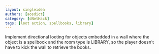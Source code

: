 ```yaml
---
layout: singleidea
authors: [aosdict]
category: [dNetHack]
tags: [loot action, spellbooks, library]
---
```

Implement directional looting for objects embedded in a wall where the object is a spellbook and the room type is LIBRARY, so the player doesn't have to kick the wall to retrieve the books.
